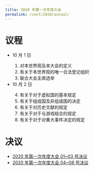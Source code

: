 ```yaml
---
title: 2020 年第一次年度大会
permalink: /conf/2020/annual/
---
```

# 议程
<ul>
  <li>10 月 1 日</li>
  <ol>
    <li>对本世界观及本大会的定义</li>
    <li>有关于本世界观的唯一合法登记组织</li>
    <li>联合大会主席选举</li>
  </ol>
  <li>10 月 2 日</li>
  <ol start="4">
    <li>有关于对于虚拟国的基本规定</li>
    <li>有关于组成国及非组成国的决定</li>
    <li>有关于对历史文献的规定</li>
    <li>有关于对于与游戏结合的规定</li>
    <li>有关于对于对重大事件决定的规定</li>
  </ol>
</ul>

# 决议
<ul>
  <li><a href="/res/2020annual_01-03">2020 年第一次年度大会 01~03 号决议</a></li>
  <li><a href="/res/2020annual_04-08">2020 年第一次年度大会 04~08 号决议</a></li>
</ul>
